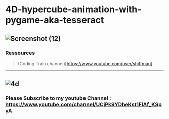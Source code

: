 # 4D-hypercube-animation-with-pygame-aka-tesseract


![Screenshot (12)](https://user-images.githubusercontent.com/48150537/127666689-062ad626-5426-4240-b7d5-503d3fed91c8.png)
---
### Ressources
> (Coding Train channel)[https://www.youtube.com/user/shiffman]
---
![4d](https://user-images.githubusercontent.com/48150537/83357431-e0778e00-a389-11ea-82e9-603eef18572e.png)
---
###  Please Subscribe to my youtube Channel : https://www.youtube.com/channel/UCjPk9YDheKst1FlAf_KSpyA
